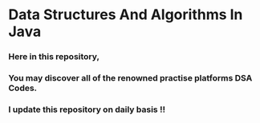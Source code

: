 # Data Structures And Algorithms In Java

### Here in this repository,</br >
### You may discover all of the renowned practise platforms DSA Codes. 

### I update this repository on daily basis !!





